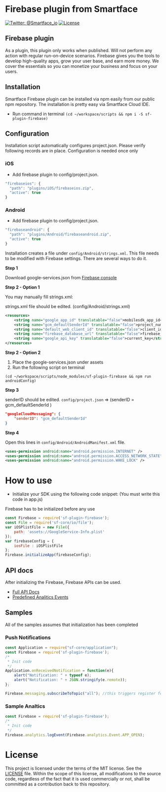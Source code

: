 # Firebase plugin from Smartface
[![Twitter: @Smartface_io](https://img.shields.io/badge/contact-@Smartface_io-blue.svg?style=flat)](https://twitter.com/smartface_io)
[![License](https://img.shields.io/badge/license-MIT-green.svg?style=flat)](https://raw.githubusercontent.com/smartface/sf-extension-extendedlabel/master/LICENSE)

## Firebase plugin
As a plugin, this plugin only works when published. Will not perform any action with regular run-on-device scenarios.
Firebase gives you the tools to develop high-quality apps, grow your user base, and earn more money. We cover the essentials so you can monetize your business and focus on your users.

## Installation
Smartface Firebase plugin can be installed via npm easily from our public npm repository. The installation is pretty easy via Smartface Cloud IDE.

- Run command in terminal `(cd ~/workspace/scripts && npm i -S sf-plugin-firebase)`

## Configuration
Installation script automatically configures project.json. Please verify following records are in place.
Configuration is needed once only
### iOS
- Add firebase plugin to config/project.json.

```javascript
"firebaseios": {
  "path": "plugins/iOS/firebaseios.zip",
  "active": true
}
```
### Android
- Add firebase plugin to config/project.json.

```javascript
"firebaseandroid": {
  "path": "plugins/Android/firebaseandroid.zip",
  "active": true
}
```
Installation creates a file under `config/Android/strings.xml`. This file needs to be modified with Firebase settings.
There are several ways to do it.

**Step 1**

Download google-services.json from [Firebase console](https://console.firebase.google.com)

**Step 2 - Option 1**

You may manually fill strings.xml:

strings.xml file should be edited. (config/Android/strings.xml)

```xml
<resources>
    <string name="google_app_id" translatable="false">mobilesdk_app_id</string>
    <string name="gcm_defaultSenderId" translatable="false">project_number</string>
    <string name="default_web_client_id" translatable="false">client_id</string>
    <string name="firebase_database_url" translatable="false">firebase_url</string>
    <string name="google_api_key" translatable="false">current_key</string>
</resources>
```

**Step 2 - Option 2**

1. Place the google-services.json under assets
2. Run the following script on terminal
```shell
(cd ~/workspace/scripts/node_modules/sf-plugin-firebase && npm run androidConfig)
```

**Step 3**

senderID should be edited. `config/project.json` ⇒ (senderID = gcm_defaultSenderId ) 

```json
"googleCloudMessaging": {
	"senderID": "gcm_defaultSenderId"
}
```
**Step 4**

Open this lines in `config/Android/AndroidManifest.xml` file.
```xml
<uses-permission android:name="android.permission.INTERNET" />
<uses-permission android:name="android.permission.ACCESS_NETWORK_STATE" />
<uses-permission android:name="android.permission.WAKE_LOCK" />
```

# How to use
- Initialize your SDK using the following code snippet: (You must write this code in app.js)

Firebase has to be initialized before any use
```javascript
const Firebase = require('sf-plugin-firebase');
const File = require('sf-core/io/file');
var iOSPlistFile = new File({
    path: 'assets://GoogleService-Info.plist'
});
var firebaseConfig = {
    iosFile : iOSPlistFile
};
Firebase.initializeApp(firebaseConfig);
```

## API docs
After initializing the Firebase, Firebase APIs can be used.
- [Full API Docs](./doc/API.md)
- [Predefined Analitics Events](./doc/firebaseAnalyticsEvent.md)


## Samples
All of the samples assumes that initialization has been completed

### Push Notifications
```javascript
const Application = require("sf-core/application");
const Firebase = require('sf-plugin-firebase');
/*
 * Init code
 */
Application.onReceivedNotification = function(e){
    alert("Notification: " + typeof e);
    alert("Notification: " + JSON.stringify(e.remote));
};

Firebase.messaging.subscribeToTopic("all"); //this triggers register for notifications
```

### Sample Analtics
```javascript
const Firebase = require('sf-plugin-firebase');
/*
 * Init code
 */
Firebase.analytics.logEvent(Firebase.analytics.Event.APP_OPEN);

```

# License
This project is licensed under the terms of the MIT license. See the [LICENSE](https://raw.githubusercontent.com/smartface/sf-extension-extendedlabel/master/LICENSE) file. Within the scope of this license, all modifications to the source code, regardless of the fact that it is used commercially or not, shall be committed as a contribution back to this repository.
